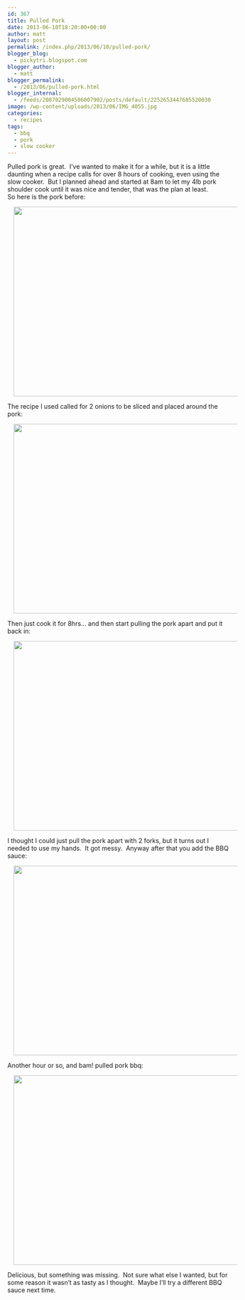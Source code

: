 ```yaml
---
id: 367
title: Pulled Pork
date: 2013-06-10T18:20:00+00:00
author: matt
layout: post
permalink: /index.php/2013/06/10/pulled-pork/
blogger_blog:
  - pickytri.blogspot.com
blogger_author:
  - matt
blogger_permalink:
  - /2013/06/pulled-pork.html
blogger_internal:
  - /feeds/2087029004506007902/posts/default/2252653447685520030
image: /wp-content/uploads/2013/06/IMG_4055.jpg
categories:
  - recipes
tags:
  - bbq
  - pork
  - slow cooker
---
```

Pulled pork is great. &nbsp;I&#8217;ve wanted to make it for a while, but it is a little daunting when a recipe calls for over 8 hours of cooking, even using the slow cooker. &nbsp;But I planned ahead and started at 8am to let my 4lb pork shoulder cook until it was nice and tender, that was the plan at least.   
So here is the pork before:

<div style="clear: both; text-align: center;">
  <a href="http://pickytri.com/wp-content/uploads/2013/06/IMG_4055.jpg" style="margin-left: 1em; margin-right: 1em;"><img border="0" height="426" src="http://pickytri.com/wp-content/uploads/2013/06/IMG_4055-300x200.jpg" width="640" /></a>
</div>

The recipe I used called for 2 onions to be sliced and placed around the pork:

<div style="clear: both; text-align: center;">
  <a href="http://pickytri.com/wp-content/uploads/2013/06/IMG_4063.jpg" style="margin-left: 1em; margin-right: 1em;"><img border="0" height="426" src="http://pickytri.com/wp-content/uploads/2013/06/IMG_4063-300x200.jpg" width="640" /></a>
</div>

Then just cook it for 8hrs&#8230; and then start pulling the pork apart and put it back in:

<div style="clear: both; text-align: center;">
  <a href="http://pickytri.com/wp-content/uploads/2013/06/IMG_4072.jpg" style="margin-left: 1em; margin-right: 1em;"><img border="0" height="426" src="http://pickytri.com/wp-content/uploads/2013/06/IMG_4072-300x200.jpg" width="640" /></a>
</div>

I thought I could just pull the pork apart with 2 forks, but it turns out I needed to use my hands. &nbsp;It got messy. &nbsp;Anyway after that you add the BBQ sauce:

<div style="clear: both; text-align: center;">
  <a href="http://pickytri.com/wp-content/uploads/2013/06/IMG_4076.jpg" style="margin-left: 1em; margin-right: 1em;"><img border="0" height="426" src="http://pickytri.com/wp-content/uploads/2013/06/IMG_4076-300x200.jpg" width="640" /></a>
</div>

Another hour or so, and bam! pulled pork bbq:

<div style="clear: both; text-align: center;">
  <a href="http://pickytri.com/wp-content/uploads/2013/06/IMG_4082.jpg" style="margin-left: 1em; margin-right: 1em;"><img border="0" height="426" src="http://pickytri.com/wp-content/uploads/2013/06/IMG_4082-300x200.jpg" width="640" /></a>
</div>

Delicious, but something was missing. &nbsp;Not sure what else I wanted, but for some reason it wasn&#8217;t as tasty as I thought. &nbsp;Maybe I&#8217;ll try a different BBQ sauce next time.